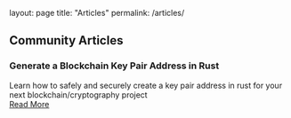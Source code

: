 layout: page
title: "Articles"
permalink: /articles/

## Community Articles

### Generate a Blockchain Key Pair Address in Rust

Learn how to safely and securely create a key pair address in rust for your next blockchain/cryptography project<br>
[Read More](https://rust-nigeria.github.io/rust-nigeria-website/Generate%a%Blockchain%Key%Pair%Address%in%Rust)
